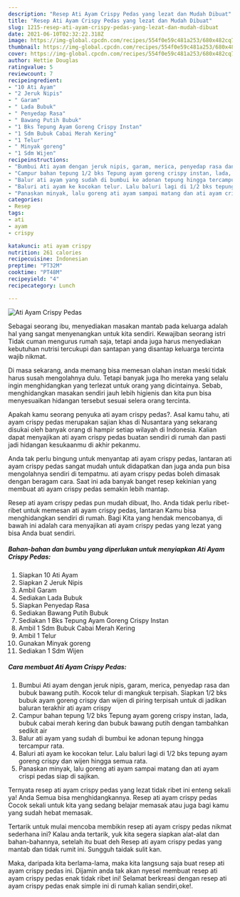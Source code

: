 ```yaml
---
description: "Resep Ati Ayam Crispy Pedas yang lezat dan Mudah Dibuat"
title: "Resep Ati Ayam Crispy Pedas yang lezat dan Mudah Dibuat"
slug: 1215-resep-ati-ayam-crispy-pedas-yang-lezat-dan-mudah-dibuat
date: 2021-06-10T02:32:22.318Z
image: https://img-global.cpcdn.com/recipes/554f0e59c481a253/680x482cq70/ati-ayam-crispy-pedas-foto-resep-utama.jpg
thumbnail: https://img-global.cpcdn.com/recipes/554f0e59c481a253/680x482cq70/ati-ayam-crispy-pedas-foto-resep-utama.jpg
cover: https://img-global.cpcdn.com/recipes/554f0e59c481a253/680x482cq70/ati-ayam-crispy-pedas-foto-resep-utama.jpg
author: Hettie Douglas
ratingvalue: 5
reviewcount: 7
recipeingredient:
- "10 Ati Ayam"
- "2 Jeruk Nipis"
- " Garam"
- " Lada Bubuk"
- " Penyedap Rasa"
- " Bawang Putih Bubuk"
- "1 Bks Tepung Ayam Goreng Crispy Instan"
- "1 Sdm Bubuk Cabai Merah Kering"
- "1 Telur"
- " Minyak goreng"
- "1 Sdm Wijen"
recipeinstructions:
- "Bumbui Ati ayam dengan jeruk nipis, garam, merica, penyedap rasa dan bubuk bawang putih. Kocok telur di mangkuk terpisah. Siapkan 1/2 bks bubuk ayam goreng crispy dan wijen di piring terpisah untuk di jadikan baluran terakhir ati ayam crispy"
- "Campur bahan tepung 1/2 bks Tepung ayam goreng crispy instan, lada, bubuk cabai merah kering dan bubuk bawang putih dengan tambahkan sedikit air"
- "Balur ati ayam yang sudah di bumbui ke adonan tepung hingga tercampur rata."
- "Baluri ati ayam ke kocokan telur. Lalu baluri lagi di 1/2 bks tepung ayam goreng crispy dan wijen hingga semua rata."
- "Panaskan minyak, lalu goreng ati ayam sampai matang dan ati ayam crispi pedas siap di sajikan."
categories:
- Resep
tags:
- ati
- ayam
- crispy

katakunci: ati ayam crispy 
nutrition: 261 calories
recipecuisine: Indonesian
preptime: "PT32M"
cooktime: "PT48M"
recipeyield: "4"
recipecategory: Lunch

---
```



![Ati Ayam Crispy Pedas](https://img-global.cpcdn.com/recipes/554f0e59c481a253/680x482cq70/ati-ayam-crispy-pedas-foto-resep-utama.jpg)

Sebagai seorang ibu, menyediakan masakan mantab pada keluarga adalah hal yang sangat menyenangkan untuk kita sendiri. Kewajiban seorang istri Tidak cuman mengurus rumah saja, tetapi anda juga harus menyediakan kebutuhan nutrisi tercukupi dan santapan yang disantap keluarga tercinta wajib nikmat.

Di masa  sekarang, anda memang bisa memesan olahan instan meski tidak harus susah mengolahnya dulu. Tetapi banyak juga lho mereka yang selalu ingin menghidangkan yang terlezat untuk orang yang dicintainya. Sebab, menghidangkan masakan sendiri jauh lebih higienis dan kita pun bisa menyesuaikan hidangan tersebut sesuai selera orang tercinta. 



Apakah kamu seorang penyuka ati ayam crispy pedas?. Asal kamu tahu, ati ayam crispy pedas merupakan sajian khas di Nusantara yang sekarang disukai oleh banyak orang di hampir setiap wilayah di Indonesia. Kalian dapat menyajikan ati ayam crispy pedas buatan sendiri di rumah dan pasti jadi hidangan kesukaanmu di akhir pekanmu.

Anda tak perlu bingung untuk menyantap ati ayam crispy pedas, lantaran ati ayam crispy pedas sangat mudah untuk didapatkan dan juga anda pun bisa mengolahnya sendiri di tempatmu. ati ayam crispy pedas boleh dimasak dengan beragam cara. Saat ini ada banyak banget resep kekinian yang membuat ati ayam crispy pedas semakin lebih mantap.

Resep ati ayam crispy pedas pun mudah dibuat, lho. Anda tidak perlu ribet-ribet untuk memesan ati ayam crispy pedas, lantaran Kamu bisa menghidangkan sendiri di rumah. Bagi Kita yang hendak mencobanya, di bawah ini adalah cara menyajikan ati ayam crispy pedas yang lezat yang bisa Anda buat sendiri.

<!--inarticleads1-->

##### Bahan-bahan dan bumbu yang diperlukan untuk menyiapkan Ati Ayam Crispy Pedas:

1. Siapkan 10 Ati Ayam
1. Siapkan 2 Jeruk Nipis
1. Ambil  Garam
1. Sediakan  Lada Bubuk
1. Siapkan  Penyedap Rasa
1. Sediakan  Bawang Putih Bubuk
1. Sediakan 1 Bks Tepung Ayam Goreng Crispy Instan
1. Ambil 1 Sdm Bubuk Cabai Merah Kering
1. Ambil 1 Telur
1. Gunakan  Minyak goreng
1. Sediakan 1 Sdm Wijen




<!--inarticleads2-->

##### Cara membuat Ati Ayam Crispy Pedas:

1. Bumbui Ati ayam dengan jeruk nipis, garam, merica, penyedap rasa dan bubuk bawang putih. Kocok telur di mangkuk terpisah. Siapkan 1/2 bks bubuk ayam goreng crispy dan wijen di piring terpisah untuk di jadikan baluran terakhir ati ayam crispy
1. Campur bahan tepung 1/2 bks Tepung ayam goreng crispy instan, lada, bubuk cabai merah kering dan bubuk bawang putih dengan tambahkan sedikit air
1. Balur ati ayam yang sudah di bumbui ke adonan tepung hingga tercampur rata.
1. Baluri ati ayam ke kocokan telur. Lalu baluri lagi di 1/2 bks tepung ayam goreng crispy dan wijen hingga semua rata.
1. Panaskan minyak, lalu goreng ati ayam sampai matang dan ati ayam crispi pedas siap di sajikan.




Ternyata resep ati ayam crispy pedas yang lezat tidak ribet ini enteng sekali ya! Anda Semua bisa menghidangkannya. Resep ati ayam crispy pedas Cocok sekali untuk kita yang sedang belajar memasak atau juga bagi kamu yang sudah hebat memasak.

Tertarik untuk mulai mencoba membikin resep ati ayam crispy pedas nikmat sederhana ini? Kalau anda tertarik, yuk kita segera siapkan alat-alat dan bahan-bahannya, setelah itu buat deh Resep ati ayam crispy pedas yang mantab dan tidak rumit ini. Sungguh taidak sulit kan. 

Maka, daripada kita berlama-lama, maka kita langsung saja buat resep ati ayam crispy pedas ini. Dijamin anda tak akan nyesel membuat resep ati ayam crispy pedas enak tidak ribet ini! Selamat berkreasi dengan resep ati ayam crispy pedas enak simple ini di rumah kalian sendiri,oke!.

